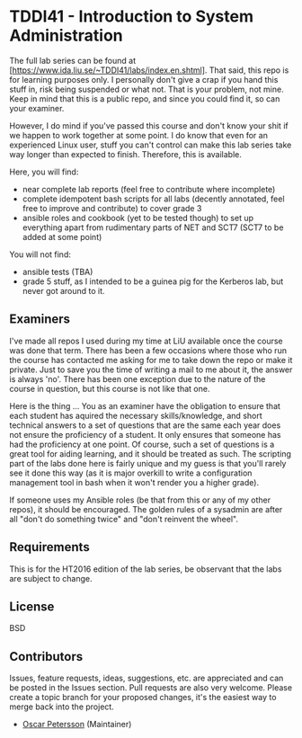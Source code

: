 # TDDI41 - Introduction to System Administration

The full lab series can be found at [https://www.ida.liu.se/~TDDI41/labs/index.en.shtml]. That said, this repo is for learning purposes only. I personally don't give a crap if you hand this stuff in, risk being suspended or what not. That is your problem, not mine. Keep in mind that this is a public repo, and since you could find it, so can your examiner.

However, I do mind if you've passed this course and don't know your shit if we happen to work together at some point. I do know that even for an experienced Linux user, stuff you can't control can make this lab series take way longer than expected to finish. Therefore, this is available.

Here, you will find:
- near complete lab reports (feel free to contribute where incomplete)
- complete idempotent bash scripts for all labs (decently annotated, feel free to improve and contribute) to cover grade 3
- ansible roles and cookbook (yet to be tested though) to set up everything apart from rudimentary parts of NET and SCT7 (SCT7 to be added at some point)

You will not find:
- ansible tests (TBA)
- grade 5 stuff, as I intended to be a guinea pig for the Kerberos lab, but never got around to it.

## Examiners
I've made all repos I used during my time at LiU available once the course was done that term. There has been a few occasions where those who run the course has contacted me asking for me to take down the repo or make it private. Just to save you the time of writing a mail to me about it, the answer is always 'no'. There has been one exception due to the nature of the course in question, but this course is not like that one.

Here is the thing ... You as an examiner have the obligation to ensure that each student has aquired the necessary skills/knowledge, and short technical answers to a set of questions that are the same each year does not ensure the proficiency of a student. It only ensures that someone has had the proficiency at one point. Of course, such a set of questions is a great tool for aiding learning, and it should be treated as such. The scripting part of the labs done here is fairly unique and my guess is that you'll rarely see it done this way (as it is major overkill to write a configuration management tool in bash when it won't render you a higher grade).

If someone uses my Ansible roles (be that from this or any of my other repos), it should be encouraged. The golden rules of a sysadmin are after all "don't do something twice" and "don't reinvent the wheel".

## Requirements
This is for the HT2016 edition of the lab series, be observant that the labs are subject to change.

## License

BSD

## Contributors

Issues, feature requests, ideas, suggestions, etc. are appreciated and can be posted in the Issues section. Pull requests are also very welcome. Please create a topic branch for your proposed changes, it's the easiest way to merge back into the project.

- [Oscar Petersson](https://github.com/oscpe262/) (Maintainer)
